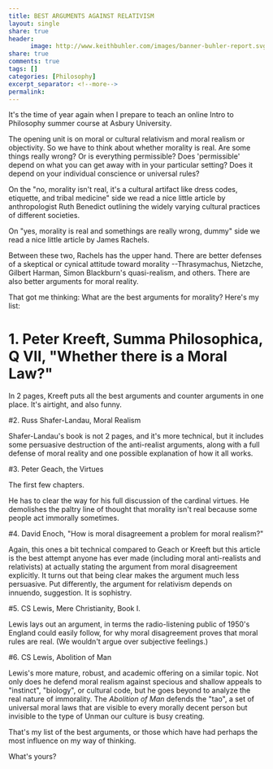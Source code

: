 ```yaml
--- 
title: BEST ARGUMENTS AGAINST RELATIVISM
layout: single
share: true
header:
      image: http://www.keithbuhler.com/images/banner-buhler-report.svg
share: true
comments: true
tags: []
categories: [Philosophy]
excerpt_separator: <!--more-->
permalink: 
---
```


It's the time of year again when I prepare to teach an online Intro to Philosophy summer course at Asbury University.

The opening unit is on moral or cultural relativism and moral realism or objectivity. So we have to think about whether morality is real. Are some things really wrong? Or is everything permissible? Does 'permissible' depend on what you can get away with in your particular setting? Does it depend on your individual conscience or universal rules? 

On the "no, morality isn't real, it's a cultural artifact like dress codes, etiquette, and tribal medicine" side we read a nice little article by anthropologist Ruth Benedict outlining the widely varying cultural practices of different societies.

On "yes, morality is real and somethings are really wrong, dummy" side we read a nice little article by James Rachels. 

Between these two, Rachels has the upper hand. There are better defenses of a skeptical or cynical attitude toward morality --Thrasymachus, Nietzche, Gilbert Harman, Simon Blackburn's quasi-realism, and others. There are also better arguments for moral reality.

<p></p>

That got me thinking: What are the best arguments for morality? Here's my list: 

# 1. Peter Kreeft, Summa Philosophica, Q VII, "Whether there is a Moral Law?"

In 2 pages, Kreeft puts all the best arguments and counter arguments in one place. It's airtight, and also funny.

#2. Russ Shafer-Landau, Moral Realism

Shafer-Landau's book is not 2 pages, and it's more technical, but it includes some persuasive destruction of the anti-realist arguments, along with a full defense of moral reality and one possible explanation of how it all works. 

#3. Peter Geach, the Virtues

The first few chapters. 

He has to clear the way for his full discussion of the cardinal virtues. He demolishes the paltry line of thought that morality isn't real because some people act immorally sometimes.

#4. David Enoch, "How is moral disagreement a problem for moral realism?"  

Again, this ones a bit technical compared to Geach or Kreeft but this article is the best attempt anyone has ever made (including moral anti-realists and relativists) at actually stating the argument from moral disagreement explicitly. It turns out that being clear makes the argument much less persuasive. Put differently, the argument for relativism depends on innuendo, suggestion. It is sophistry. 

#5. CS Lewis, Mere Christianity, Book I. 

Lewis lays out an argument, in terms the radio-listening public of 1950's England could easily follow, for why moral disagreement proves that moral rules are real. (We wouldn't argue over subjective feelings.)

#6. CS Lewis, Abolition of Man 

Lewis's more mature, robust, and academic offering on a similar topic. Not only does he defend moral realism against specious and shallow appeals to "instinct", "biology", or cultural code, but he goes beyond to analyze the real nature of immorality.   The *Abolition of Man* defends the "tao", a set of universal moral laws that are visible to every morally decent person but invisible to the type of Unman our culture is busy creating. 

That's my list of the best arguments, or those which have had perhaps the most influence on my way of thinking. 

What's yours? 
